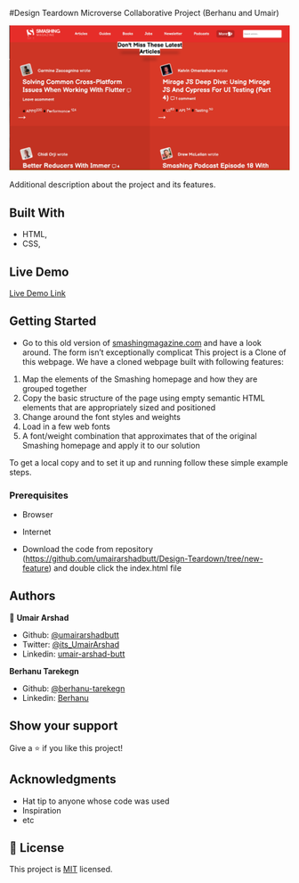 #Design Teardown
Microverse Collaborative Project (Berhanu and Umair)

![screenshot](assets/images/design.png)

Additional description about the project and its features.

## Built With

- HTML,
- CSS,

## Live Demo

[Live Demo Link](https://rawcdn.githack.com/umairarshadbutt/Design-Teardown/ab08f05a350b8a3f1fec3f876b1b2e2178d0a817/index.html)


## Getting Started

- Go to this old version of [smashingmagazine.com](https://www.smashingmagazine.com/) and have a look around. The form isn’t exceptionally complicat
This project is a Clone of this webpage.
We have a cloned webpage built with following features:

1. Map the elements of the Smashing homepage and how they are grouped together
2. Copy the basic structure of the page using empty semantic HTML elements that are appropriately sized and positioned
3. Change around the font styles and weights
4. Load in a few web fonts
5. A font/weight combination that approximates that of the original Smashing homepage and apply it to our solution

To get a local copy  and to set it up and running follow these simple example steps.

### Prerequisites

- Browser
- Internet

- Download the code from repository (https://github.com/umairarshadbutt/Design-Teardown/tree/new-feature) and double click the index.html file


## Authors


👤 **Umair Arshad**

- Github: [@umairarshadbutt](https://github.com/umairarshadbutt)
- Twitter: [@its_UmairArshad](https://twitter.com/its_UmairArshad)
- Linkedin: [umair-arshad-butt](https://www.linkedin.com/in/umair-arshad-butt/)

**Berhanu Tarekegn**

- Github: [@berhanu-tarekegn](https://github.com/berhanu-tarekegn)
- Linkedin: [Berhanu](https://www.linkedin.com/in/berhanu-tarekegn-687367123/)

## Show your support

Give a ⭐️ if you like this project!

## Acknowledgments

- Hat tip to anyone whose code was used
- Inspiration
- etc

## 📝 License

This project is [MIT](LICENSE) licensed.
